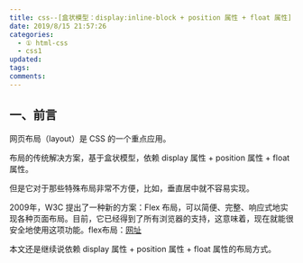 ```yaml
---
title: css--[盒状模型：display:inline-block + position 属性 + float 属性]
date: 2019/8/15 21:57:26
categories:
  - ① html-css
  - css1
updated:
tags:
comments:
---
```

## 一、前言

网页布局（layout）是 CSS 的一个重点应用。

布局的传统解决方案，基于盒状模型，依赖 display 属性 + position 属性 + float 属性。

但是它对于那些特殊布局非常不方便，比如，垂直居中就不容易实现。

2009年，W3C 提出了一种新的方案：Flex 布局，可以简便、完整、响应式地实现各种页面布局。目前，它已经得到了所有浏览器的支持，这意味着，现在就能很安全地使用这项功能。flex布局：[网址](https://liuxmoo.com/2018/08/17/2.2.1-css3-flex/)

本文还是继续说依赖 display 属性 + position 属性 + float 属性的布局方式。